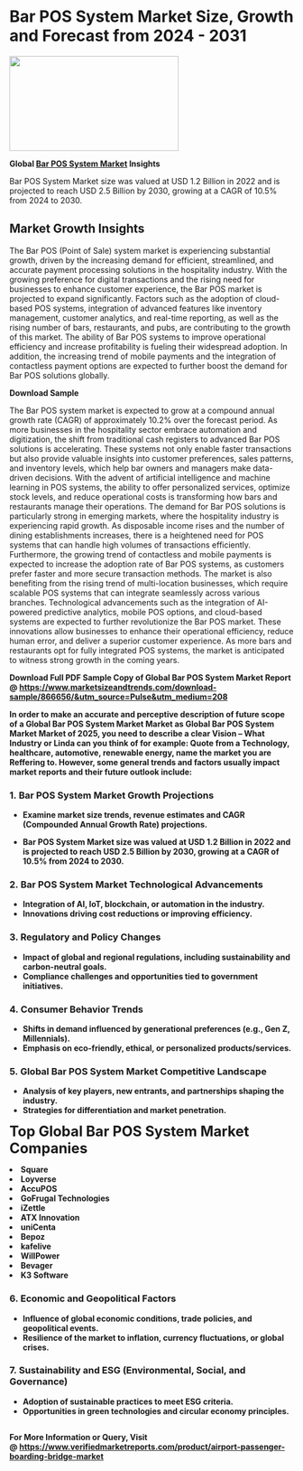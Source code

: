 <H1>Bar POS System Market Size, Growth and Forecast from 2024 - 2031</H1><img class="aligncenter size-medium wp-image-584254" src="https://thirdeyenews.in/wp-content/uploads/2024/09/Global-Market-Research-300x168.jpeg" alt="" width="300" height="168" /><p><strong>Global&nbsp;<a href="https://www.marketsizeandtrends.com/download-sample/866656/&amp;utm_source=Pulse&amp;utm_medium=208">Bar POS System Market</a> Insights</strong></p><p>Bar POS System Market size was valued at USD 1.2 Billion in 2022 and is projected to reach USD 2.5 Billion by 2030, growing at a CAGR of 10.5% from 2024 to 2030.</p><p><h2>Market Growth Insights</h2> <p>The Bar POS (Point of Sale) system market is experiencing substantial growth, driven by the increasing demand for efficient, streamlined, and accurate payment processing solutions in the hospitality industry. With the growing preference for digital transactions and the rising need for businesses to enhance customer experience, the Bar POS market is projected to expand significantly. Factors such as the adoption of cloud-based POS systems, integration of advanced features like inventory management, customer analytics, and real-time reporting, as well as the rising number of bars, restaurants, and pubs, are contributing to the growth of this market. The ability of Bar POS systems to improve operational efficiency and increase profitability is fueling their widespread adoption. In addition, the increasing trend of mobile payments and the integration of contactless payment options are expected to further boost the demand for Bar POS solutions globally.</p> <p><strong>Download Sample</strong></p> <p>The Bar POS system market is expected to grow at a compound annual growth rate (CAGR) of approximately 10.2% over the forecast period. As more businesses in the hospitality sector embrace automation and digitization, the shift from traditional cash registers to advanced Bar POS solutions is accelerating. These systems not only enable faster transactions but also provide valuable insights into customer preferences, sales patterns, and inventory levels, which help bar owners and managers make data-driven decisions. With the advent of artificial intelligence and machine learning in POS systems, the ability to offer personalized services, optimize stock levels, and reduce operational costs is transforming how bars and restaurants manage their operations. The demand for Bar POS solutions is particularly strong in emerging markets, where the hospitality industry is experiencing rapid growth. As disposable income rises and the number of dining establishments increases, there is a heightened need for POS systems that can handle high volumes of transactions efficiently. Furthermore, the growing trend of contactless and mobile payments is expected to increase the adoption rate of Bar POS systems, as customers prefer faster and more secure transaction methods. The market is also benefiting from the rising trend of multi-location businesses, which require scalable POS systems that can integrate seamlessly across various branches. Technological advancements such as the integration of AI-powered predictive analytics, mobile POS options, and cloud-based systems are expected to further revolutionize the Bar POS market. These innovations allow businesses to enhance their operational efficiency, reduce human error, and deliver a superior customer experience. As more bars and restaurants opt for fully integrated POS systems, the market is anticipated to witness strong growth in the coming years.</p> <p><strong></p><p><span class=""><strong>Download Full PDF Sample Copy of Global Bar POS System Market Report</strong> @ <a href="https://www.marketsizeandtrends.com/download-sample/866656/&amp;utm_source=Pulse&amp;utm_medium=208" target="_blank">https://www.marketsizeandtrends.com/download-sample/866656/&amp;utm_source=Pulse&amp;utm_medium=208</a></span></p><p>In order to make an accurate and perceptive description of future scope of a Global&nbsp;Bar POS System Market Market as Global&nbsp;Bar POS System Market Market of 2025, you need to describe a clear Vision &ndash; What Industry or Linda can you think of for example: Quote from a Technology, healthcare, automotive, renewable energy, name the market you are Reffering to. However, some general trends and factors usually impact market reports and their future outlook include:</p><h3>1.&nbsp;<strong>Bar POS System Market Growth Projections</strong></h3><ul><li>Examine market size trends, revenue estimates and CAGR (Compounded Annual Growth Rate) projections.</li><li><p>Bar POS System Market size was valued at USD 1.2 Billion in 2022 and is projected to reach USD 2.5 Billion by 2030, growing at a CAGR of 10.5% from 2024 to 2030.</p></li></ul><h3>2.&nbsp;<strong>Bar POS System Market Technological Advancements</strong></h3><ul><li>Integration of AI, IoT, blockchain, or automation in the industry.</li><li>Innovations driving cost reductions or improving efficiency.</li></ul><h3>3.&nbsp;<strong>Regulatory and Policy Changes</strong></h3><ul><li>Impact of global and regional regulations, including sustainability and carbon-neutral goals.</li><li>Compliance challenges and opportunities tied to government initiatives.</li></ul><h3>4.&nbsp;<strong>Consumer Behavior Trends</strong></h3><ul><li>Shifts in demand influenced by generational preferences (e.g., Gen Z, Millennials).</li><li>Emphasis on eco-friendly, ethical, or personalized products/services.</li></ul><h3>5.&nbsp;<strong>Global Bar POS System Market Competitive Landscape</strong></h3><ul><li>Analysis of key players, new entrants, and partnerships shaping the industry.</li><li>Strategies for differentiation and market penetration.</li></ul><p data-pm-slice="1 1 []"><span style="color: inherit; font-family: inherit; font-size: 25px;">Top Global Bar POS System Market Companies</span></p><div class="" data-test-id=""><p><li>Square</li><li> Loyverse</li><li> AccuPOS</li><li> GoFrugal Technologies</li><li> iZettle</li><li> ATX Innovation</li><li> uniCenta</li><li> Bepoz</li><li> kafelive</li><li> WillPower</li><li> Bevager</li><li> K3 Software</li></p></div><h3>6.&nbsp;<strong>Economic and Geopolitical Factors</strong></h3><ul><li>Influence of global economic conditions, trade policies, and geopolitical events.</li><li>Resilience of the market to inflation, currency fluctuations, or global crises.</li></ul><h3>7.&nbsp;<strong>Sustainability and ESG (Environmental, Social, and Governance)</strong></h3><ul><li>Adoption of sustainable practices to meet ESG criteria.</li><li>Opportunities in green technologies and circular economy principles.</li></ul><h2><strong style="font-size: 14px;">For More Information or Query, Visit @&nbsp;</strong><a style="background-color: #ffffff; font-size: 14px;" href="https://www.marketsizeandtrends.com/report/bar-pos-system-market/" target="_blank">https://www.verifiedmarketreports.com/product/airport-passenger-boarding-bridge-market</a></h2>
